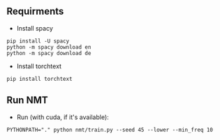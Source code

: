## Requirments

* Install spacy

```
pip install -U spacy
python -m spacy download en
python -m spacy download de
```

* Install torchtext

```
pip install torchtext
```

## Run NMT

* Run (with cuda, if it's available):

```
PYTHONPATH="." python nmt/train.py --seed 45 --lower --min_freq 10
```